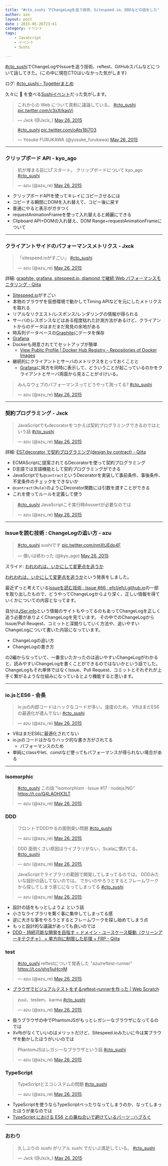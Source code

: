 ```yaml
---
title: "#cto_sushi でChangeLogを追う技術、Sitespeed.io、DDDなどの話をした"
author: azu
layout: post
date : 2015-05-26T23:41
category: イベント
tags:
    - JavaScript
    - イベント
    - Sushi

---
```


[#cto_sushi](https://twitter.com/hashtag/cto_sushi?src=hash "#cto_sushi")でChangeLogやIssueを追う技術、reftest、GitHubスパムなどについて話してきた。(この中に現在CTOはいなかった気がします)

ログ: [#cto_sushi - Togetterまとめ](http://togetter.com/li/827150 "#cto_sushi - Togetterまとめ")

久々に :sushi: を食べる[Sushiイベント](https://github.com/meta-sushi/guideline "Sushiイベント")だった気がします。

<blockquote class="twitter-tweet" lang="en"><p lang="ja" dir="ltr">これからの Web について真剣に議論している。 <a href="https://twitter.com/hashtag/cto_sushi?src=hash">#cto_sushi</a> <a href="http://t.co/c3xXrkasVi">pic.twitter.com/c3xXrkasVi</a></p>&mdash; Jxck (@Jxck_) <a href="https://twitter.com/Jxck_/status/603165077181571073">May 26, 2015</a></blockquote>
<script async src="//platform.twitter.com/widgets.js" charset="utf-8"></script>

<blockquote class="twitter-tweet" lang="en"><p lang="und" dir="ltr"><a href="https://twitter.com/hashtag/cto_sushi?src=hash">#cto_sushi</a> <a href="http://t.co/oAts18i7O3">pic.twitter.com/oAts18i7O3</a></p>&mdash; Yosuke FURUKAWA (@yosuke_furukawa) <a href="https://twitter.com/yosuke_furukawa/status/603165204843606016">May 26, 2015</a></blockquote>
<script async src="//platform.twitter.com/widgets.js" charset="utf-8"></script>

-----

### クリップボード API - kyo_ago

<blockquote class="twitter-tweet" lang="en"><p lang="ja" dir="ltr">机が埋まる前にLTスタート。&#10;クリップボードについて kyo_ago <a href="https://twitter.com/hashtag/cto_sushi?src=hash">#cto_sushi</a></p>&mdash; azu (@azu_re) <a href="https://twitter.com/azu_re/status/603156036145426432">May 26, 2015</a></blockquote>
<script async src="//platform.twitter.com/widgets.js" charset="utf-8"></script>

- クリップボードAPIを使ってキレイにコピーさせるには
- コピーする瞬間にDOMを入れ替えて、コピー後に戻す
- 普通にやると表示がガタつく
- requestAnimationFrameを使って入れ替えると綺麗にできる
- Clipboard API+DOMの入れ替え、DOM Range+requestAnimationFrameについて

----


### クライアントサイドのパフォーマンスメトリクス - Jxck

<blockquote class="twitter-tweet" lang="en"><p lang="ja" dir="ltr">「sitespeed.ioがすごい」 <a href="https://twitter.com/hashtag/cto_sushi?src=hash">#cto_sushi</a></p>&mdash; azu (@azu_re) <a href="https://twitter.com/azu_re/status/603158934182993921">May 26, 2015</a></blockquote>
<script async src="//platform.twitter.com/widgets.js" charset="utf-8"></script>

詳細: [graphite, grafana, sitespeed.io, diamond で継続 Web パフォーマンスモニタリング - Qiita](http://qiita.com/Jxck_/items/abfa9f3dd15c5572cbfd "graphite, grafana, sitespeed.io, diamond で継続 Web パフォーマンスモニタリング - Qiita")

- [Sitespeed.io](http://www.sitespeed.io/ "Sitespeed.io")がすごい
- 本物のブラウザを仮想環境で動かしてTiming APIなどを元にしたメトリクスを取れる
- リアルなリクエスト/レスポンス/レンダリングの情報が得られる
- サーバのレスポンスなどはある程度枯れた計測方法があるけど、クライアントからのデータはまだまだ発見の余地がある
- 時系列データベースの[Graphite](http://graphite.wikidot.com/ "Graphite")にデータを保存
- [Grafana](http://grafana.org/ "Grafana - Graphite and InfluxDB Dashboard and graph composer")
- Dockerも用意されててセットアップが簡単
	- [View Public Profile | Docker Hub Registry - Repositories of Docker Images](https://registry.hub.docker.com/repos/sitespeedio/ "View Public Profile | Docker Hub Registry - Repositories of Docker Images")
- 継続的にクライアントとサーバのメトリクスをとっておくことと
	- [Grafana](http://grafana.org/ "Grafana - Graphite and InfluxDB Dashboard and graph composer")に両方を同時に表示して、どういうことが起こっているのかをクライアントとサーバ両面から見ることがｄけいる。


<blockquote class="twitter-tweet" lang="en"><p lang="ja" dir="ltr">みんなウェブのパフォーマンスってどうやって測ってる? <a href="https://twitter.com/hashtag/cto_sushi?src=hash">#cto_sushi</a></p>&mdash; azu (@azu_re) <a href="https://twitter.com/azu_re/status/603179646704812032">May 26, 2015</a></blockquote>
<script async src="//platform.twitter.com/widgets.js" charset="utf-8"></script>


-----

### 契約プログラミング - Jxck

<blockquote class="twitter-tweet" lang="en"><p lang="ja" dir="ltr">JavaScriptでもdecoratorをつかえば契約プログラミングできるのではという話 <a href="https://twitter.com/hashtag/cto_sushi?src=hash">#cto_sushi</a></p>&mdash; azu (@azu_re) <a href="https://twitter.com/azu_re/status/603163125550985216">May 26, 2015</a></blockquote>
<script async src="//platform.twitter.com/widgets.js" charset="utf-8"></script>


詳細: [ES7.decorator で契約プログラミング(design by contract) - Qiita](http://qiita.com/Jxck_/items/defd80843a4beb5fcfc8 "ES7.decorator で契約プログラミング(design by contract) - Qiita")

- ECMAScriptに提案されてるDecoratorを使って契約プログラミング
- D言語では言語機能として契約プログラミングができる
- JavaScriptでも`@contract`というDecoratorを実装して事前条件、事後条件、不変条件のチェックをできないか
- `@contract(Rule)`のようにDecorator関数には引数を渡すことができる
- これを使ってルールを定義して使う

<blockquote class="twitter-tweet" lang="en"><p lang="ja" dir="ltr"><a href="https://twitter.com/hashtag/cto_sushi?src=hash">#cto_sushi</a> JavaScriptこそ実行時Asssertが必要なのでは</p>&mdash; azu (@azu_re) <a href="https://twitter.com/azu_re/status/603164084234690561">May 26, 2015</a></blockquote>
<script async src="//platform.twitter.com/widgets.js" charset="utf-8"></script>


-----

### Issueを読む技術 : ChangeLogの追い方 - azu 

<blockquote class="twitter-tweet" lang="en"><p lang="ja" dir="ltr"><a href="https://twitter.com/hashtag/cto_sushi?src=hash">#cto_sushi</a> sushiです <a href="http://t.co/nmXtJEdo4F">pic.twitter.com/nmXtJEdo4F</a></p>&mdash; 償いは終わった (@kyo_ago) <a href="https://twitter.com/kyo_ago/status/603164671701430273">May 26, 2015</a></blockquote>
<script async src="//platform.twitter.com/widgets.js" charset="utf-8"></script>

スライド: [われわれは、いかにして変更点を追うか](https://azu.github.io//slide/cto/changelog.html "われわれは、いかにして変更点を追うか")

[われわれは、いかにして変更点を追うか](https://azu.github.io//slide/cto/changelog.html "われわれは、いかにして変更点を追うか")という発表をしました。

最近ずっと考えている[Issueを読む技術 · Issue #66 · efcl/efcl.github.io](https://github.com/efcl/efcl.github.io/issues/66 "Issueを読む技術 · Issue #66 · efcl/efcl.github.io")の一部を取り出したもので、どうやってChangeLogからより深く、正しい情報を得ていくかについての内容となってます。

自分は[JSer.info](http://jser.info/)という情報のサイトもやってるのもあってChangeLogを正しく追う必要がありよくChangeLogを見ています。
その中でのChangeLogからIssue/Pull Reuqest、コミットと深掘りしていく方法や、追いやすいChangeLogについて書いた内容になっています。

- ChangeLogの追い方
- ChangeLogの書き方

の2編からなっていて、一番言いたかったのは追いやすいChangeLogがわかると、読みやすいChangeLogを書くことができるのではないかという話でした。
ChangeLogもそれ単体ではなくIssue、Pull Request、コミットとそれぞれが上手く繋がるような仕組みになっているとより機能すると思います。


-----


### io.jsとES6 - 会長

<blockquote class="twitter-tweet" lang="en"><p lang="ja" dir="ltr">io.jsの内部コードはハックなコードが多い。速度のため。&#10;V8はまだES6の最適化が進んでない <a href="https://twitter.com/hashtag/cto_sushi?src=hash">#cto_sushi</a></p>&mdash; azu (@azu_re) <a href="https://twitter.com/azu_re/status/603172741412323329">May 26, 2015</a></blockquote>
<script async src="//platform.twitter.com/widgets.js" charset="utf-8"></script>

- V8はまだES6に最適化されてない
- io.jsのコードはかなりハック的な書き方がされてる
	- パフォーマンスのため
- 単純にclassやlet、constなど使ってもパフォーマンスが得られない場合がある

-----

### isomorphic


<blockquote class="twitter-tweet" lang="en"><p lang="ja" dir="ltr"><a href="https://twitter.com/hashtag/cto_sushi?src=hash">#cto_sushi</a> この話  &quot;Isomorphism · Issue #‌17 · nodejs/NG&quot;  <a href="https://t.co/Q4LAOHX3LT">https://t.co/Q4LAOHX3LT</a></p>&mdash; azu (@azu_re) <a href="https://twitter.com/azu_re/status/603176691070935042">May 26, 2015</a></blockquote>
<script async src="//platform.twitter.com/widgets.js" charset="utf-8"></script>

### DDD

<blockquote class="twitter-tweet" lang="en"><p lang="ja" dir="ltr">フロントでDDDやるの面倒臭い問題 <a href="https://twitter.com/hashtag/cto_sushi?src=hash">#cto_sushi</a></p>&mdash; azu (@azu_re) <a href="https://twitter.com/azu_re/status/603177597413904385">May 26, 2015</a></blockquote>
<script async src="//platform.twitter.com/widgets.js" charset="utf-8"></script>

<blockquote class="twitter-tweet" lang="en"><p lang="ja" dir="ltr">DDD 面倒くさい原因はライブラリがない、Scalaに慣れてる。 <a href="https://twitter.com/hashtag/cto_sushi?src=hash">#cto_sushi</a></p>&mdash; azu (@azu_re) <a href="https://twitter.com/azu_re/status/603177792977522689">May 26, 2015</a></blockquote>
<script async src="//platform.twitter.com/widgets.js" charset="utf-8"></script>

<blockquote class="twitter-tweet" lang="en"><p lang="ja" dir="ltr">JavaScriptでライブラリの範囲で開発してしまってるのでは。&#10;DDDみたいな設計の話してないのでは。&#10;でかいのやろうとするとフレームワークから探してしまう感じになってしまってる <a href="https://twitter.com/hashtag/cto_sushi?src=hash">#cto_sushi</a></p>&mdash; azu (@azu_re) <a href="https://twitter.com/azu_re/status/603178323380838401">May 26, 2015</a></blockquote>
<script async src="//platform.twitter.com/widgets.js" charset="utf-8"></script>

- 設計の話をもっとしようよ という話
- 小さなライブラリを繋ぐ事に集中してしまってる感
- 逆に大きな事をやろうとするとフレームワークを探し始めてしまう点
- もっと設計的な議論があっても良いのでは
- [DDD - 持続可能な開発を目指す ~ ドメイン・ユースケース駆動（クリーンアーキテクチャ） + 単方向に制限した処理 + FRP - Qiita](http://qiita.com/kondei/items/41c28674c1bfd4156186 "DDD - 持続可能な開発を目指す ~ ドメイン・ユースケース駆動（クリーンアーキテクチャ） + 単方向に制限した処理 + FRP - Qiita")

### test

<blockquote class="twitter-tweet" lang="en"><p lang="ja" dir="ltr"><a href="https://twitter.com/hashtag/cto_sushi?src=hash">#cto_sushi</a> reftestについて発表した  &quot;azu/reftest-runner&quot;  <a href="https://t.co/shg1iuHcnM">https://t.co/shg1iuHcnM</a></p>&mdash; azu (@azu_re) <a href="https://twitter.com/azu_re/status/603185676188651520">May 26, 2015</a></blockquote>
<script async src="//platform.twitter.com/widgets.js" charset="utf-8"></script>

- [ブラウザでビジュアルテストをするreftest-runnerを作った | Web Scratch](https://efcl.info/2015/05/14/reftest-runner/ "ブラウザでビジュアルテストをするreftest-runnerを作った | Web Scratch")

<blockquote class="twitter-tweet" lang="en"><p lang="tr" dir="ltr">zuul、testem、karma <a href="https://twitter.com/hashtag/cto_sushi?src=hash">#cto_sushi</a></p>&mdash; azu (@azu_re) <a href="https://twitter.com/azu_re/status/603192361225617408">May 26, 2015</a></blockquote>
<script async src="//platform.twitter.com/widgets.js" charset="utf-8"></script>

- 扱うブラウザの中でPhantomJSがもっとレガシーなブラウザになってるのでは
- Xvfbがなくていいのはメリットだけど、Sitespeed.ioみたいに今は実ブラウザを動かしたほうがいいのでは

<blockquote class="twitter-tweet" lang="en"><p lang="ja" dir="ltr">PhantomJSはレガシーなブラウザという話 <a href="https://twitter.com/hashtag/cto_sushi?src=hash">#cto_sushi</a></p>&mdash; azu (@azu_re) <a href="https://twitter.com/azu_re/status/603193311994585090">May 26, 2015</a></blockquote>
<script async src="//platform.twitter.com/widgets.js" charset="utf-8"></script>

### TypeScript

<blockquote class="twitter-tweet" lang="en"><p lang="ja" dir="ltr">TypeScriptとエコシステムの問題 <a href="https://twitter.com/hashtag/cto_sushi?src=hash">#cto_sushi</a></p>&mdash; azu (@azu_re) <a href="https://twitter.com/azu_re/status/603189221910708225">May 26, 2015</a></blockquote>
<script async src="//platform.twitter.com/widgets.js" charset="utf-8"></script>

- TypeScriptを使うならTypeScriptべったりなってしまうのか、なってしまったほうが楽なのでは
- [TypeScript における ES6 との兼ね合いで避けているパーツ ::ハブろぐ](http://havelog.ayumusato.com/develop/javascript/e668-avoid_unique_parts_in_typescript.html "TypeScript における ES6 との兼ね合いで避けているパーツ ::ハブろぐ")

-----

### おわり

<blockquote class="twitter-tweet" lang="en"><p lang="ja" dir="ltr">久しぶりの sushi がリアル sushi でだいぶ満足している。 <a href="https://twitter.com/hashtag/cto_sushi?src=hash">#cto_sushi</a></p>&mdash; Jxck (@Jxck_) <a href="https://twitter.com/Jxck_/status/603210237596737539">May 26, 2015</a></blockquote>
<script async src="//platform.twitter.com/widgets.js" charset="utf-8"></script>
